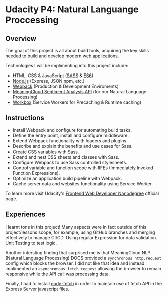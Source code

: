 # Udacity P4: Natural Languange Proccessing

## Overview

The goal of this project is all about build tools, acquiring the key skills needed to build and develop modern web applications.

Technologies I will be implimenting into this project include:
- HTML, CSS & JavaScript ([SASS](https://sass-lang.com/) & [ES6](http://es6-features.org/))
- [Node.js](https://nodejs.org/) (Express, JSON npm, etc.)
- [Webpack](https://webpack.js.org/) (Production & Development Enviroments)
- [MeaningCloud Sentiment Analysis API](https://www.meaningcloud.com/developer/sentiment-analysis) (for our Natural Language Processing)
- [Workbox](https://developers.google.com/web/tools/workbox) (Service Workers for Precaching & Runtime caching)

## Instructions

- Install Webpack and configure for automating build tasks.
- Define the entry point, install and configure middleware.
- Extend Webpack functionality with  loaders and plugins.
- Describe and explain the benefits and use cases for Sass.
- Create CSS variables with Sass.
- Extend and nest CSS sheets and classes with Sass.
- Configure Webpack to use Sass controlled stylesheets.
- Control variable and function scope with IIFEs (Immediately Invoked Function Expressions).
- Optimize an application build pipeline with Webpack.
- Cache server data and websites functionality using Service Worker.

To learn more visit Udacity's [Frontend Web Developer Nanodegree](https://www.udacity.com/course/front-end-web-developer-nanodegree--nd0011) official page.

## Experiences

I learnt tons in this project! Many aspects were in fact outside of this project/lessons scope, for example, using GitHub branches and merging effectively to manage CI/CD. Using regular Expression for data validation. Unit Testing to test logic.

Another intersting finding that surprised me is that MeaningCloud NLP (Natural Language Processing) DOCS provided a `synchronous http.request` config which blocks the browser. I did not like that idea and instead implimented an `asynchronous fetch request` allowing the browser to remain responsive while the API call was processing data.

Finally, I had to install [node-fetch](https://stackoverflow.com/questions/48433783/referenceerror-fetch-is-not-defined) in order to maintain use of fetch API in the Express Server javascript files.
